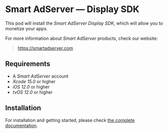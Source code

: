 # Smart AdServer — Display SDK

This pod will install the _Smart AdServer Display SDK_, which will allow you to monetize your apps.

For more information about _Smart AdServer_ products, check our website:

> https://smartadserver.com

## Requirements

* A _Smart AdServer_ account
* _Xcode 15.0_ or higher
* _iOS 12.0_ or higher
* _tvOS 12.0_ or higher

## Installation

For installation and getting started, please check [the complete documentation](http://documentation.smartadserver.com/displaySDK/).
